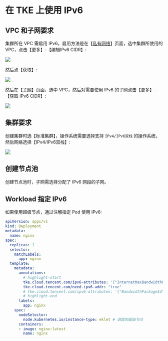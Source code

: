 # 在 TKE 上使用 IPv6

## VPC 和子网要求

集群所在 VPC 需启用 IPv6，启用方法是在【[私有网络](https://console.cloud.tencent.com/vpc/vpc)】页面，选中集群所使用的 VPC，点击【更多】-【编辑IPv6 CIDR】:

![](https://image-host-1251893006.cos.ap-chengdu.myqcloud.com/2024%2F07%2F09%2F20240709164608.png)

然后点【获取】:

![](https://image-host-1251893006.cos.ap-chengdu.myqcloud.com/2024%2F07%2F09%2F20240709164416.png)

然后在【[子网](https://console.cloud.tencent.com/vpc/subnet)】页面，选中 VPC，然后对需要使用 IPv6 的子网点击【更多】-【获取 IPv6 CIDR】:

![](https://image-host-1251893006.cos.ap-chengdu.myqcloud.com/2024%2F07%2F09%2F20240709164815.png)

## 集群要求

创建集群时选【标准集群】，操作系统需要选择支持 `IPv4/IPv6双栈` 的操作系统，然后网络选择【IPv4/IPv6双栈】:

![](https://image-host-1251893006.cos.ap-chengdu.myqcloud.com/2024%2F07%2F09%2F20240709165012.png)

## 创建节点池

创建节点池时，子网需选择分配了 IPv6 网段的子网。

## Workload 指定 IPv6

如果使用超级节点，通过注解指定 Pod 使用 IPv6:

```yaml showLineNumbers
apiVersion: apps/v1
kind: Deployment
metadata:
  name: nginx
spec:
  replicas: 1
  selector:
    matchLabels:
      app: nginx
  template:
    metadata:
      annotations:
        # highlight-start
        tke.cloud.tencent.com/ipv6-attributes: '{"InternetMaxBandwidthOut": 100}'
        tke.cloud.tencent.com/need-ipv6-addr: "true"
        # tke.cloud.tencent.com/ipv6-attributes: '{"BandwidthPackageId":"bwp-xxx","InternetChargeType":"BANDWIDTH_PACKAGE","InternetMaxBandwidthOut":1}' # 如需带宽包，参考这个配置
        # highlight-end
      labels:
        app: nginx
    spec:
      nodeSelector:
        node.kubernetes.io/instance-type: eklet # 调度到超级节点
      containers:
      - image: nginx:latest
        name: nginx
```
